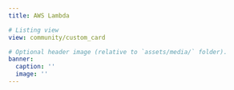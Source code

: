```yaml
---
title: AWS Lambda

# Listing view
view: community/custom_card

# Optional header image (relative to `assets/media/` folder).
banner:
  caption: ''
  image: ''
---
```

